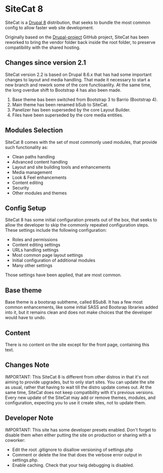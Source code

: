 SiteCat 8
=========

SiteCat is a [Drupal 8](https://www.drupal.org/8) distribution, that seeks to 
bundle the most common config to allow faster web site development.

Originally based on the [Drupal-project](https://github.com/drupal-composer/drupal-project) GitHub project,
SiteCat has been reworked to bring the vendor folder back inside the root folder,
to preserve compatibility with the shared hosting.


Changes since version 2.1
-------------------------
SiteCat version 2.2 is based on Drupal 8.6.x that has had some important changes
to layout and media handling. That made it necessary to start a new branch and
rework some of the core functioanlity. At the same time, the long overdue shift
to Bootstrap 4 has also been made.
1. Base theme bas been switched from Bootstrap 3 to Barrio (Bootstrap 4).
2. Main theme has been renamed bSub to SiteCat.
3. Panelizer has been superseded by the core Layout Builder.
4. Files have been superseded by the core media entities.


Modules Selection
-----------------
SiteCat 8 comes with the set of most commonly used modules, that provide such 
functionality as:
* Clean paths handling
* Advanced content handling
* Layout and site building tools and enhancements
* Media management
* Look & Feel enhancements
* Content editing
* Security
* Other modules and themes


Config Setup
------------
SiteCat 8 has some initial configuration presets out of the box, that seeks to 
allow the developer to skip the commonly repeated configuration steps. These
settings include the following configuration:
* Roles and permissions
* Content editing settings
* URLs handling settings
* Most common page layout settings
* Initial configuration of additional modules
* Many other settings

Those settings have been applied, that are most common.


Base theme
----------
Base theme is a bootsrap subtheme, called BSub8. It has a few most common 
enhancements, like some initial SASS and Bootsrap libraries added into it, but 
it remains clean and does not make choices that the developer would have to undo.


Content
-------
There is no content on the site except for the front page, containing this text.


Changes Note
------------
IMPORTANT: This SiteCat 8 is different from other distros in that it's not 
aiming to provide upgrades, but to only start sites. You can update the site as
usual, rather that having to wait till the distro update comes out. At the same 
time, SiteCat does not keep compatibility with it's previous versions. Every new 
update of the SiteCat may add or remove themes, modules, and configuration, 
expecting you to use it create sites, not to update them.


Developer Note
--------------
IMPORTANT: This site has some developer presets enabled. Don't forget to disable
them when either putting the site on production or sharing with a coworker:
* Edit the root .gitignore to disallow versioning of settings.php
* Comment or delete the line that does the verbose error output in settings.php.
* Enable caching. Check that your twig debugging is disabled.
